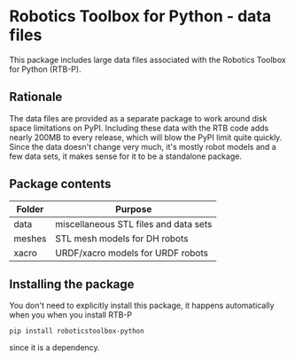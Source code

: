 # Robotics Toolbox for Python - data files

This package includes large data files associated with the Robotics Toolbox for Python (RTB-P).

## Rationale

The data files are provided as a separate package to work around disk space limitations on PyPI.  Including these data with the RTB code adds nearly 200MB to every release, which will blow the PyPI limit quite quickly.  
Since the data doesn't change very much, it's mostly robot models and a few data sets, it makes sense for it to be a standalone package.

## Package contents

| Folder | Purpose                        |
| ------ | ------------------------------ |
| data   | miscellaneous STL files and data sets |
| meshes | STL mesh models for DH robots         |
| xacro  | URDF/xacro models for URDF robots     |      

## Installing the package

You don't need to explicitly install this package, it happens automatically when you when you install RTB-P

```
pip install roboticstoolbox-python
```
since it is a dependency.
